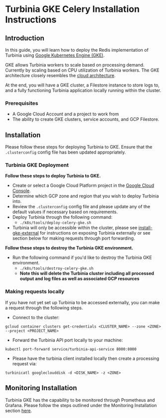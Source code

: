 # Turbinia GKE Celery Installation Instructions

## **Introduction**

In this guide, you will learn how to deploy the Redis implementation of Turbinia using [Google Kubernetes Engine (GKE)](https://cloud.google.com/kubernetes-engine).

GKE allows Turbinia workers to scale based on processing demand. Currently by scaling based on CPU utilization of Turbinia workers. The GKE architecture closely resembles the [cloud architecture](how-it-works.md).

At the end, you will have a GKE cluster, a Filestore instance to store logs to, and a fully functioning Turbinia application locally running within the cluster.

### **Prerequisites**

- A Google Cloud Account and a project to work from
- The ability to create GKE clusters, service accounts, and GCP Filestore.

## **Installation**

Please follow these steps for deploying Turbinia to GKE. Ensure that the `.clusterconfig` config file has been updated appropriately.

### **Turbinia GKE Deployment**

**Follow these steps to deploy Turbinia to GKE.**

- Create or select a Google Cloud Platform project in the
  [Google Cloud Console](https://console.cloud.google.com).
- Determine which GCP zone and region that you wish to deploy Turbinia into.
- Review the `.clusterconfig` config file and please update any of the default values if necessary based on requirements.
- Deploy Turbinia through the following command:
  - `./k8s/tools/deploy-celery-gke.sh`
- Turbinia will only be accessible within the cluster, please see [install-gke-external](install-gke-external.md)
  for instructions on exposing Turbinia externally or see section below for making requests through port forwarding.

**Follow these steps to destroy the Turbinia GKE environment.**

- Run the following command if you'd like to destroy the Turbinia GKE environment.
  - `./k8s/tools/destroy-celery-gke.sh`
  - **Note this will delete the Turbinia cluster including all processed output and log files as well as associated GCP resources**

### **Making requests locally**

If you have not yet set up Turbinia to be accessed externally, you can make a request through the following steps.

- Connect to the cluster:

```
gcloud container clusters get-credentials <CLUSTER_NAME> --zone <ZONE> --project <PROJECT_NAME>
```

- Forward the Turbinia API port locally to your machine:

```
kubectl port-forward service/turbinia-api-service 8000:8000
```

- Please have the turbinia client installed locally then create a processing request via:

```
turbinicatl googleclouddisk -d <DISK_NAME> -z <ZONE>
```

## **Monitoring Installation**

Turbinia GKE has the capability to be monitored through Prometheus and Grafana. Please follow the steps outlined under the Monitoring Installation section [here](install-gke-monitoring.md).
